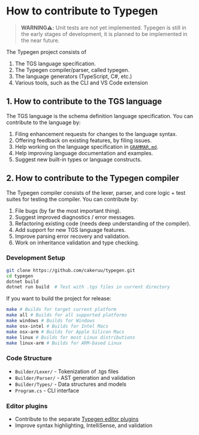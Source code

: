 # How to contribute to Typegen

> **WARNING⚠️:** Unit tests are not yet implemented. 
> Typegen is still in the early stages of development, it is planned to be implemented in the near future.

The Typegen project consists of

1. The TGS language specification.
2. The Typegen compiler/parser, called typegen.
3. The language generators (TypeScript, C#, etc.)
4. Various tools, such as the CLI and VS Code extension

## 1. How to contribute to the TGS language

The TGS language is the schema definition language specification. You can contribute to the language by:

1. Filing enhancement requests for changes to the language syntax.
2. Offering feedback on existing features, by filing issues.
3. Help working on the language specification in [`GRAMMAR.md`](GRAMMAR.md).
4. Help improving language documentation and examples.
5. Suggest new built-in types or language constructs.

## 2. How to contribute to the Typegen compiler

The Typegen compiler consists of the lexer, parser, and core logic + test suites for testing the compiler.
You can contribute by:

1. File bugs (by far the most important thing).
2. Suggest improved diagnostics / error messages.
3. Refactoring existing code (needs deep understanding of the compiler).
4. Add support for new TGS language features.
5. Improve parsing error recovery and validation.
6. Work on inheritance validation and type checking.

### Development Setup

```bash
git clone https://github.com/cakeruu/typegen.git
cd typegen
dotnet build
dotnet run build  # Test with .tgs files in current directory
```

If you want to build the project for release:

```bash
make # Builds for target current platform
make all # Builds for all supported platforms
make windows # Builds for Windows
make osx-intel # Builds for Intel Macs
make osx-arm # Builds for Apple Silicon Macs
make linux # Builds for most Linux distributions
make linux-arm # Builds for ARM-based Linux
```

### Code Structure
- `Builder/Lexer/` - Tokenization of .tgs files
- `Builder/Parser/` - AST generation and validation
- `Builder/Types/` - Data structures and models
- `Program.cs` - CLI interface

### Editor plugins
- Contribute to the separate [Typegen editor plugins](https://github.com/cakeruu/typegen-editor-plugins)
- Improve syntax highlighting, IntelliSense, and validation 